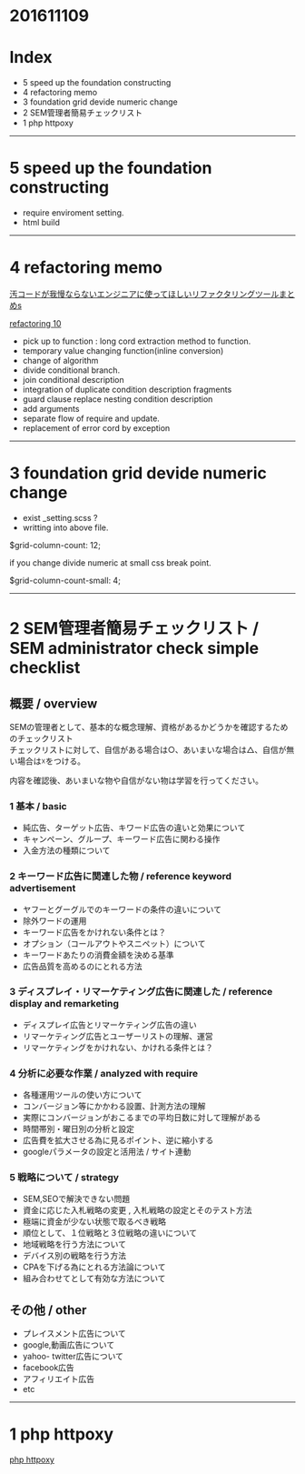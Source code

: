 # 201611109

# Index
- 5 speed up the foundation constructing 
- 4 refactoring memo
- 3 foundation grid devide numeric change
- 2 SEM管理者簡易チェックリスト	
- 1 php httpoxy

-------------------------------
# 5 speed up the foundation constructing

- require enviroment setting.
- html build


--------------------------------
# 4 refactoring memo

[汚コードが我慢ならないエンジニアに使ってほしいリファクタリングツールまとめs](https://tech-clips.com/article/226427)

[refactoring 10](http://qiita.com/nunulk/items/2323b0c30a2cbe5fdb0c)

- pick up to function : long cord extraction method to function.
- temporary value changing function(inline conversion)
- change of algorithm
- divide conditional branch.
- join conditional description
- integration of duplicate condition description fragments
- guard clause replace nesting condition description
- add arguments
- separate flow of require and update.
- replacement of error cord by exception

---------------------------------
# 3 foundation grid devide numeric change

- exist _setting.scss ?
- writting into above file.

$grid-column-count: 12;


if you change divide numeric at small css break point.

$grid-column-count-small: 4; 



---------------------------------
# 2 SEM管理者簡易チェックリスト / SEM administrator check simple checklist
				
## 概要 / overview	
SEMの管理者として、基本的な概念理解、資格があるかどうかを確認するためのチェックリスト				
チェックリストに対して、自信がある場合は○、あいまいな場合は△、自信が無い場合は☓をつける。				
				
内容を確認後、あいまいな物や自信がない物は学習を行ってください。				



### 1 基本 / basic
- 純広告、ターゲット広告、キワード広告の違いと効果について
- キャンペーン、グループ、キーワード広告に関わる操作			
- 入金方法の種類について

### 2 キーワード広告に関連した物 / reference keyword advertisement				
- ヤフーとグーグルでのキーワードの条件の違いについて		
- 除外ワードの運用
- キーワード広告をかけれない条件とは？
- オプション（コールアウトやスニペット）について
- キーワードあたりの消費金額を決める基準
- 広告品質を高めるのにとれる方法

### 3 ディスプレイ・リマーケティング広告に関連した / reference display and remarketing
- ディスプレイ広告とリマーケティング広告の違い
- リマーケティング広告とユーザーリストの理解、運営
- リマーケティングをかけれない、かけれる条件とは？

### 4 分析に必要な作業 / analyzed with require 
- 各種運用ツールの使い方について
- コンバージョン等にかかわる設置、計測方法の理解
- 実際にコンバージョンがおこるまでの平均日数に対して理解がある
- 時間帯別・曜日別の分析と設定
- 広告費を拡大させる為に見るポイント、逆に縮小する
- googleパラメータの設定と活用法 / サイト連動

### 5 戦略について / strategy
- SEM,SEOで解決できない問題
- 資金に応じた入札戦略の変更 , 入札戦略の設定とそのテスト方法
- 極端に資金が少ない状態で取るべき戦略
- 順位として、１位戦略と３位戦略の違いについて
- 地域戦略を行う方法について
- デバイス別の戦略を行う方法
- CPAを下げる為にとれる方法論について
- 組み合わせてとして有効な方法について

## その他 / other
- プレイスメント広告について
- google,動画広告について
- yahoo- twitter広告について
- facebook広告
- アフィリエイト広告
- etc


---------------------------------

# 1 php httpoxy

[php httpoxy](http://blog.shin1x1.com/entry/fix-httpoxy-for-php-application)




